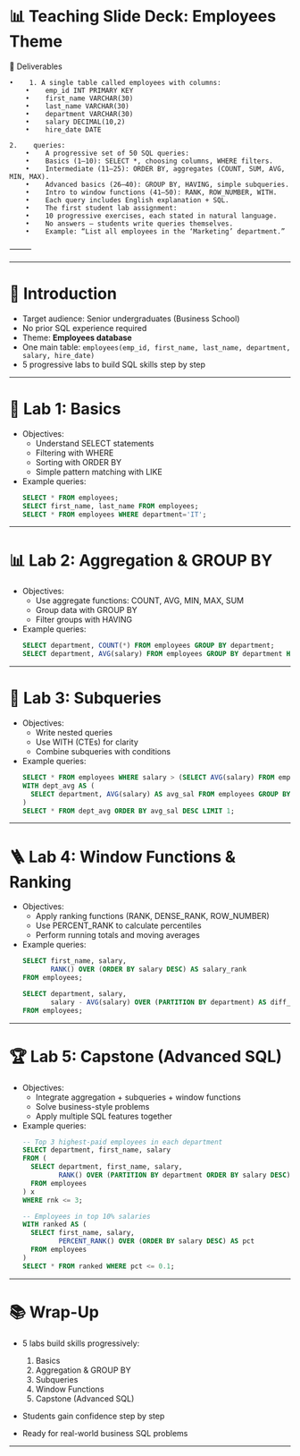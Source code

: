 # 📊 Teaching Slide Deck: Employees Theme


📂 Deliverables

    •    1. A single table called employees with columns:
		•    emp_id INT PRIMARY KEY
		•    first_name VARCHAR(30)
		•    last_name VARCHAR(30)
		•    department VARCHAR(30)
		•    salary DECIMAL(10,2)
		•    hire_date DATE

    2.    queries:
		•    A progressive set of 50 SQL queries:
		•    Basics (1–10): SELECT *, choosing columns, WHERE filters.
		•    Intermediate (11–25): ORDER BY, aggregates (COUNT, SUM, AVG, MIN, MAX).
		•    Advanced basics (26–40): GROUP BY, HAVING, simple subqueries.
		•    Intro to window functions (41–50): RANK, ROW_NUMBER, WITH.
		•    Each query includes English explanation + SQL.
		•    The first student lab assignment:
		•    10 progressive exercises, each stated in natural language.
		•    No answers — students write queries themselves.
		•    Example: “List all employees in the ‘Marketing’ department.”

⸻


---

# 🎯 Introduction
- Target audience: Senior undergraduates (Business School)
- No prior SQL experience required
- Theme: **Employees database**
- One main table: `employees(emp_id, first_name, last_name, department, salary, hire_date)`
- 5 progressive labs to build SQL skills step by step

---

# 🧪 Lab 1: Basics
- Objectives:
  - Understand SELECT statements
  - Filtering with WHERE
  - Sorting with ORDER BY
  - Simple pattern matching with LIKE
- Example queries:
  ```sql
  SELECT * FROM employees;
  SELECT first_name, last_name FROM employees;
  SELECT * FROM employees WHERE department='IT';
  ```

---

# 📊 Lab 2: Aggregation & GROUP BY
- Objectives:
  - Use aggregate functions: COUNT, AVG, MIN, MAX, SUM
  - Group data with GROUP BY
  - Filter groups with HAVING
- Example queries:
  ```sql
  SELECT department, COUNT(*) FROM employees GROUP BY department;
  SELECT department, AVG(salary) FROM employees GROUP BY department HAVING AVG(salary) > 70000;
  ```

---

# 🔎 Lab 3: Subqueries
- Objectives:
  - Write nested queries
  - Use WITH (CTEs) for clarity
  - Combine subqueries with conditions
- Example queries:
  ```sql
  SELECT * FROM employees WHERE salary > (SELECT AVG(salary) FROM employees);
  WITH dept_avg AS (
    SELECT department, AVG(salary) AS avg_sal FROM employees GROUP BY department
  )
  SELECT * FROM dept_avg ORDER BY avg_sal DESC LIMIT 1;
  ```

---

# 🪜 Lab 4: Window Functions & Ranking
- Objectives:
  - Apply ranking functions (RANK, DENSE_RANK, ROW_NUMBER)
  - Use PERCENT_RANK to calculate percentiles
  - Perform running totals and moving averages
- Example queries:
  ```sql
  SELECT first_name, salary,
         RANK() OVER (ORDER BY salary DESC) AS salary_rank
  FROM employees;

  SELECT department, salary,
         salary - AVG(salary) OVER (PARTITION BY department) AS diff_from_avg
  FROM employees;
  ```

---

# 🏆 Lab 5: Capstone (Advanced SQL)
- Objectives:
  - Integrate aggregation + subqueries + window functions
  - Solve business-style problems
  - Apply multiple SQL features together
- Example queries:
  ```sql
  -- Top 3 highest-paid employees in each department
  SELECT department, first_name, salary
  FROM (
    SELECT department, first_name, salary,
           RANK() OVER (PARTITION BY department ORDER BY salary DESC) AS rnk
    FROM employees
  ) x
  WHERE rnk <= 3;

  -- Employees in top 10% salaries
  WITH ranked AS (
    SELECT first_name, salary,
           PERCENT_RANK() OVER (ORDER BY salary DESC) AS pct
    FROM employees
  )
  SELECT * FROM ranked WHERE pct <= 0.1;
  ```

---

# 📚 Wrap-Up

- 5 labs build skills progressively:

  1. Basics
  2. Aggregation & GROUP BY
  3. Subqueries
  4. Window Functions
  5. Capstone (Advanced SQL)
- Students gain confidence step by step
- Ready for real-world business SQL problems

---
